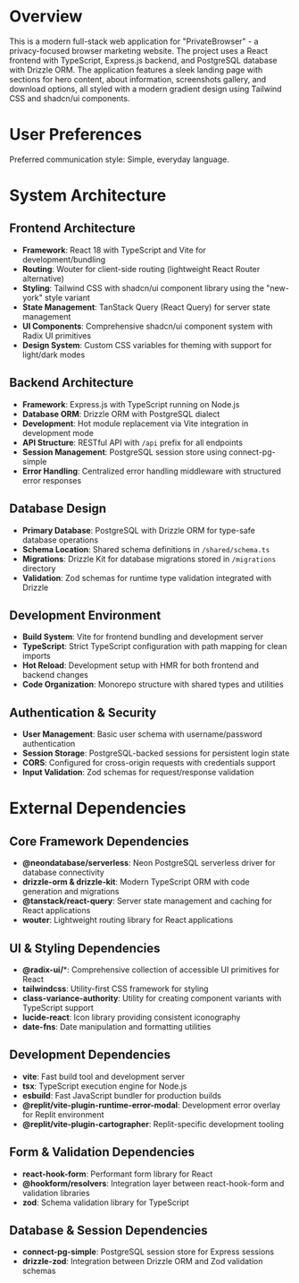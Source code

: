 # Overview

This is a modern full-stack web application for "PrivateBrowser" - a privacy-focused browser marketing website. The project uses a React frontend with TypeScript, Express.js backend, and PostgreSQL database with Drizzle ORM. The application features a sleek landing page with sections for hero content, about information, screenshots gallery, and download options, all styled with a modern gradient design using Tailwind CSS and shadcn/ui components.

# User Preferences

Preferred communication style: Simple, everyday language.

# System Architecture

## Frontend Architecture
- **Framework**: React 18 with TypeScript and Vite for development/bundling
- **Routing**: Wouter for client-side routing (lightweight React Router alternative)
- **Styling**: Tailwind CSS with shadcn/ui component library using the "new-york" style variant
- **State Management**: TanStack Query (React Query) for server state management
- **UI Components**: Comprehensive shadcn/ui component system with Radix UI primitives
- **Design System**: Custom CSS variables for theming with support for light/dark modes

## Backend Architecture
- **Framework**: Express.js with TypeScript running on Node.js
- **Database ORM**: Drizzle ORM with PostgreSQL dialect
- **Development**: Hot module replacement via Vite integration in development mode
- **API Structure**: RESTful API with `/api` prefix for all endpoints
- **Session Management**: PostgreSQL session store using connect-pg-simple
- **Error Handling**: Centralized error handling middleware with structured error responses

## Database Design
- **Primary Database**: PostgreSQL with Drizzle ORM for type-safe database operations
- **Schema Location**: Shared schema definitions in `/shared/schema.ts`
- **Migrations**: Drizzle Kit for database migrations stored in `/migrations` directory
- **Validation**: Zod schemas for runtime type validation integrated with Drizzle

## Development Environment
- **Build System**: Vite for frontend bundling and development server
- **TypeScript**: Strict TypeScript configuration with path mapping for clean imports
- **Hot Reload**: Development setup with HMR for both frontend and backend changes
- **Code Organization**: Monorepo structure with shared types and utilities

## Authentication & Security
- **User Management**: Basic user schema with username/password authentication
- **Session Storage**: PostgreSQL-backed sessions for persistent login state
- **CORS**: Configured for cross-origin requests with credentials support
- **Input Validation**: Zod schemas for request/response validation

# External Dependencies

## Core Framework Dependencies
- **@neondatabase/serverless**: Neon PostgreSQL serverless driver for database connectivity
- **drizzle-orm & drizzle-kit**: Modern TypeScript ORM with code generation and migrations
- **@tanstack/react-query**: Server state management and caching for React applications
- **wouter**: Lightweight routing library for React applications

## UI & Styling Dependencies
- **@radix-ui/***: Comprehensive collection of accessible UI primitives for React
- **tailwindcss**: Utility-first CSS framework for styling
- **class-variance-authority**: Utility for creating component variants with TypeScript support
- **lucide-react**: Icon library providing consistent iconography
- **date-fns**: Date manipulation and formatting utilities

## Development Dependencies
- **vite**: Fast build tool and development server
- **tsx**: TypeScript execution engine for Node.js
- **esbuild**: Fast JavaScript bundler for production builds
- **@replit/vite-plugin-runtime-error-modal**: Development error overlay for Replit environment
- **@replit/vite-plugin-cartographer**: Replit-specific development tooling

## Form & Validation Dependencies
- **react-hook-form**: Performant form library for React
- **@hookform/resolvers**: Integration layer between react-hook-form and validation libraries
- **zod**: Schema validation library for TypeScript

## Database & Session Dependencies
- **connect-pg-simple**: PostgreSQL session store for Express sessions
- **drizzle-zod**: Integration between Drizzle ORM and Zod validation schemas
